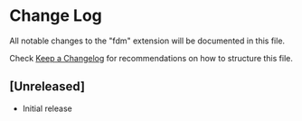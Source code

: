 # Change Log

All notable changes to the "fdm" extension will be documented in this file.

Check [Keep a Changelog](http://keepachangelog.com/) for recommendations on how to structure this file.

## [Unreleased]

- Initial release